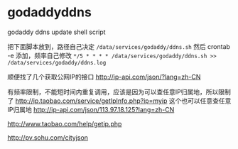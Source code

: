 # godaddyddns
godaddy ddns update shell script

把下面脚本放到，路径自己决定
`/data/services/godaddy/ddns.sh`
然后 crontab -e 添加，频率自己修改
`*/5 * * * * /data/services/godaddy/ddns.sh >> /data/services/godaddy/ddns.log`

顺便找了几个获取公网IP的接口
http://ip-api.com/json/?lang=zh-CN

有频率限制，不能短时间内重复调用，应该是因为可以查任意IP归属地，所以限制了
http://ip.taobao.com/service/getIpInfo.php?ip=myip
这个也可以任意查任意IP归属地
http://ip-api.com/json/113.97.18.125?lang=zh-CN

http://www.taobao.com/help/getip.php

http://pv.sohu.com/cityjson